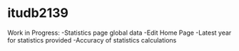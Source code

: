 # itudb2139
Work in Progress:
-Statistics page global data
-Edit Home Page
-Latest year for statistics provided
-Accuracy of statistics calculations